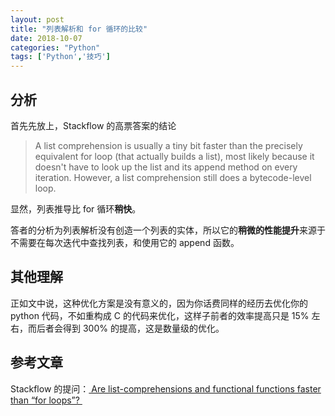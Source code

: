 ```yaml
---
layout: post
title: "列表解析和 for 循环的比较"
date: 2018-10-07
categories: "Python"
tags: ['Python','技巧']
---
```


## 分析
首先先放上，Stackflow 的高票答案的结论
> A list comprehension is usually a tiny bit faster than the precisely equivalent for loop (that actually builds a list), most likely because it doesn't have to look up the list and its append method on every iteration. However, a list comprehension still does a bytecode-level loop.

显然，列表推导比 for 循环**稍快**。

答者的分析为列表解析没有创造一个列表的实体，所以它的**稍微的性能提升**来源于不需要在每次迭代中查找列表，和使用它的 append 函数。
<!--more-->

## 其他理解
正如文中说，这种优化方案是没有意义的，因为你话费同样的经历去优化你的 python 代码，不如重构成 C 的代码来优化，这样子前者的效率提高只是 15% 左右，而后者会得到 300% 的提高，这是数量级的优化。

## 参考文章
Stackflow 的提问：[ Are list-comprehensions and functional functions faster than “for loops”? ](https://stackoverflow.com/questions/22108488/are-list-comprehensions-and-functional-functions-faster-than-for-loops)
